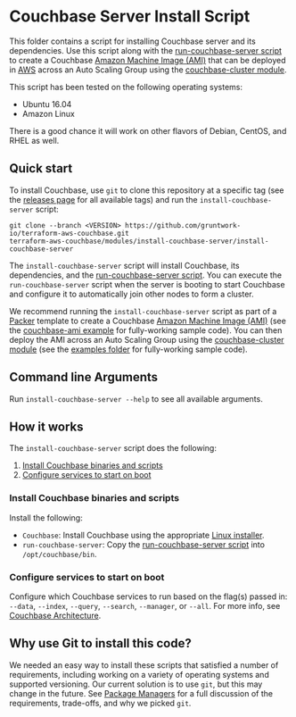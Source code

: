 # Couchbase Server Install Script

This folder contains a script for installing Couchbase server and its dependencies. Use this script along with the
[run-couchbase-server script](https://github.com/gruntwork-io/terraform-aws-couchbase/tree/master/modules/run-couchbase-server) 
to create a Couchbase [Amazon Machine Image 
(AMI)](http://docs.aws.amazon.com/AWSEC2/latest/UserGuide/AMIs.html) that can be deployed in 
[AWS](https://aws.amazon.com/) across an Auto Scaling Group using the [couchbase-cluster 
module](https://github.com/gruntwork-io/terraform-aws-couchbase/tree/master/modules/couchbase-cluster).

This script has been tested on the following operating systems:

* Ubuntu 16.04
* Amazon Linux

There is a good chance it will work on other flavors of Debian, CentOS, and RHEL as well.



## Quick start

To install Couchbase, use `git` to clone this repository at a specific tag (see the [releases 
page](https://github.com/gruntwork-io/terraform-aws-couchbase/releases) for all available tags) and run the 
`install-couchbase-server` script:

```
git clone --branch <VERSION> https://github.com/gruntwork-io/terraform-aws-couchbase.git
terraform-aws-couchbase/modules/install-couchbase-server/install-couchbase-server
```

The `install-couchbase-server` script will install Couchbase, its dependencies, and the [run-couchbase-server 
script](https://github.com/gruntwork-io/terraform-aws-couchbase/tree/master/modules/run-couchbase-server).
You can execute the `run-couchbase-server` script when the server is booting to start Couchbase and configure it to 
automatically join other nodes to form a cluster.

We recommend running the `install-couchbase-server` script as part of a [Packer](https://www.packer.io/) template to 
create a Couchbase [Amazon Machine Image (AMI)](http://docs.aws.amazon.com/AWSEC2/latest/UserGuide/AMIs.html) (see the 
[couchbase-ami example](https://github.com/gruntwork-io/terraform-aws-couchbase/tree/master/examples/couchbase-ami) for 
fully-working sample code). You can then deploy the AMI across an Auto Scaling Group using the [couchbase-cluster 
module](https://github.com/gruntwork-io/terraform-aws-couchbase/tree/master/modules/couchbase-cluster) (see the 
[examples folder](https://github.com/gruntwork-io/terraform-aws-couchbase/tree/master/examples) for fully-working 
sample code).




## Command line Arguments

Run `install-couchbase-server --help` to see all available arguments.




## How it works

The `install-couchbase-server` script does the following:

1. [Install Couchbase binaries and scripts](#install-couchbase-binaries-and-scripts)
1. [Configure services to start on boot](#configure-services-to-start-on-boot)


### Install Couchbase binaries and scripts

Install the following:

* `Couchbase`: Install Couchbase using the appropriate [Linux 
  installer](https://developer.couchbase.com/documentation/server/5.1/install/install-linux.html). 
* `run-couchbase-server`: Copy the [run-couchbase-server 
  script](https://github.com/gruntwork-io/terraform-aws-couchbase/tree/master/modules/run-couchbase-server) into 
  `/opt/couchbase/bin`. 


### Configure services to start on boot

Configure which Couchbase services to run based on the flag(s) passed in: `--data`, `--index`, `--query`, `--search`, 
`--manager`, or `--all`. For more info, see [Couchbase 
Architecture](https://developer.couchbase.com/documentation/server/5.1/architecture/architecture-intro.html).




## Why use Git to install this code?

We needed an easy way to install these scripts that satisfied a number of requirements, including working on a variety 
of operating systems and supported versioning. Our current solution is to use `git`, but this may change in the future.
See [Package Managers](https://github.com/gruntwork-io/terraform-aws-couchbase/tree/master/_docs/package-managers.md) 
for a full discussion of the requirements, trade-offs, and why we picked `git`.
